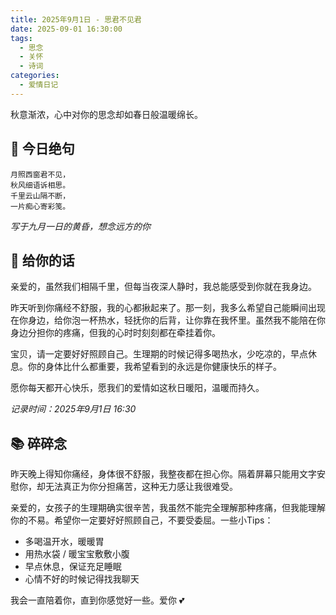 ```yaml
---
title: 2025年9月1日 - 思君不见君
date: 2025-09-01 16:30:00
tags: 
  - 思念
  - 关怀
  - 诗词
categories: 
  - 爱情日记
---
```


秋意渐浓，心中对你的思念却如春日般温暖绵长。

## 🌙 今日绝句

```
月照西窗君不见，
秋风细语诉相思。
千里云山隔不断，
一片痴心寄彩笺。
```

*写于九月一日的黄昏，想念远方的你*

## 📮 给你的话

亲爱的，虽然我们相隔千里，但每当夜深人静时，我总能感受到你就在我身边。

昨天听到你痛经不舒服，我的心都揪起来了。那一刻，我多么希望自己能瞬间出现在你身边，给你泡一杯热水，轻抚你的后背，让你靠在我怀里。虽然我不能陪在你身边分担你的疼痛，但我的心时时刻刻都在牵挂着你。

宝贝，请一定要好好照顾自己。生理期的时候记得多喝热水，少吃凉的，早点休息。你的身体比什么都重要，我希望看到的永远是你健康快乐的样子。

愿你每天都开心快乐，愿我们的爱情如这秋日暖阳，温暖而持久。

*记录时间：2025年9月1日 16:30*

## 📚 碎碎念

昨天晚上得知你痛经，身体很不舒服，我整夜都在担心你。隔着屏幕只能用文字安慰你，却无法真正为你分担痛苦，这种无力感让我很难受。

亲爱的，女孩子的生理期确实很辛苦，我虽然不能完全理解那种疼痛，但我能理解你的不易。希望你一定要好好照顾自己，不要受委屈。一些小Tips：

- 多喝温开水，暖暖胃
- 用热水袋 / 暖宝宝敷敷小腹
- 早点休息，保证充足睡眠
- 心情不好的时候记得找我聊天

我会一直陪着你，直到你感觉好一些。爱你 💕
